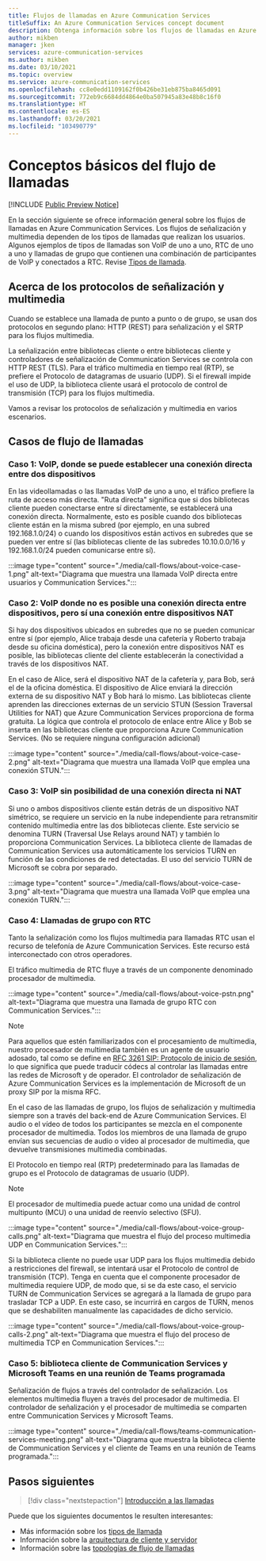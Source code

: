 ```yaml
---
title: Flujos de llamadas en Azure Communication Services
titleSuffix: An Azure Communication Services concept document
description: Obtenga información sobre los flujos de llamadas en Azure Communication Services.
author: mikben
manager: jken
services: azure-communication-services
ms.author: mikben
ms.date: 03/10/2021
ms.topic: overview
ms.service: azure-communication-services
ms.openlocfilehash: cc8e0edd1109162f0b426be31eb875ba8465d091
ms.sourcegitcommit: 772eb9c6684dd4864e0ba507945a83e48b8c16f0
ms.translationtype: HT
ms.contentlocale: es-ES
ms.lasthandoff: 03/20/2021
ms.locfileid: "103490779"
---
```

# <a name="call-flow-basics"></a>Conceptos básicos del flujo de llamadas

[!INCLUDE [Public Preview Notice](../includes/public-preview-include.md)]

En la sección siguiente se ofrece información general sobre los flujos de llamadas en Azure Communication Services. Los flujos de señalización y multimedia dependen de los tipos de llamadas que realizan los usuarios. Algunos ejemplos de tipos de llamadas son VoIP de uno a uno, RTC de uno a uno y llamadas de grupo que contienen una combinación de participantes de VoIP y conectados a RTC. Revise [Tipos de llamada](./voice-video-calling/about-call-types.md).

## <a name="about-signaling-and-media-protocols"></a>Acerca de los protocolos de señalización y multimedia

Cuando se establece una llamada de punto a punto o de grupo, se usan dos protocolos en segundo plano: HTTP (REST) para señalización y el SRTP para los flujos multimedia.

La señalización entre bibliotecas cliente o entre bibliotecas cliente y controladores de señalización de Communication Services se controla con HTTP REST (TLS). Para el tráfico multimedia en tiempo real (RTP), se prefiere el Protocolo de datagramas de usuario (UDP). Si el firewall impide el uso de UDP, la biblioteca cliente usará el protocolo de control de transmisión (TCP) para los flujos multimedia.

Vamos a revisar los protocolos de señalización y multimedia en varios escenarios.

## <a name="call-flow-cases"></a>Casos de flujo de llamadas

### <a name="case-1-voip-where-a-direct-connection-between-two-devices-is-possible"></a>Caso 1: VoIP, donde se puede establecer una conexión directa entre dos dispositivos

En las videollamadas o las llamadas VoIP de uno a uno, el tráfico prefiere la ruta de acceso más directa. "Ruta directa" significa que si dos bibliotecas cliente pueden conectarse entre sí directamente, se establecerá una conexión directa. Normalmente, esto es posible cuando dos bibliotecas cliente están en la misma subred (por ejemplo, en una subred 192.168.1.0/24) o cuando los dispositivos están activos en subredes que se pueden ver entre sí (las bibliotecas cliente de las subredes 10.10.0.0/16 y 192.168.1.0/24 pueden comunicarse entre sí).

:::image type="content" source="./media/call-flows/about-voice-case-1.png" alt-text="Diagrama que muestra una llamada VoIP directa entre usuarios y Communication Services.":::

### <a name="case-2-voip-where-a-direct-connection-between-devices-is-not-possible-but-where-connection-between-nat-devices-is-possible"></a>Caso 2: VoIP donde no es posible una conexión directa entre dispositivos, pero sí una conexión entre dispositivos NAT

Si hay dos dispositivos ubicados en subredes que no se pueden comunicar entre sí (por ejemplo, Alice trabaja desde una cafetería y Roberto trabaja desde su oficina doméstica), pero la conexión entre dispositivos NAT es posible, las bibliotecas cliente del cliente establecerán la conectividad a través de los dispositivos NAT.

En el caso de Alice, será el dispositivo NAT de la cafetería y, para Bob, será el de la oficina doméstica. El dispositivo de Alice enviará la dirección externa de su dispositivo NAT y Bob hará lo mismo. Las bibliotecas cliente aprenden las direcciones externas de un servicio STUN (Session Traversal Utilities for NAT) que Azure Communication Services proporciona de forma gratuita. La lógica que controla el protocolo de enlace entre Alice y Bob se inserta en las bibliotecas cliente que proporciona Azure Communication Services. (No se requiere ninguna configuración adicional)

:::image type="content" source="./media/call-flows/about-voice-case-2.png" alt-text="Diagrama que muestra una llamada VoIP que emplea una conexión STUN.":::

### <a name="case-3-voip-where-neither-a-direct-nor-nat-connection-is-possible"></a>Caso 3: VoIP sin posibilidad de una conexión directa ni NAT

Si uno o ambos dispositivos cliente están detrás de un dispositivo NAT simétrico, se requiere un servicio en la nube independiente para retransmitir contenido multimedia entre las dos bibliotecas cliente. Este servicio se denomina TURN (Traversal Use Relays around NAT) y también lo proporciona Communication Services. La biblioteca cliente de llamadas de Communication Services usa automáticamente los servicios TURN en función de las condiciones de red detectadas. El uso del servicio TURN de Microsoft se cobra por separado.

:::image type="content" source="./media/call-flows/about-voice-case-3.png" alt-text="Diagrama que muestra una llamada VoIP que emplea una conexión TURN.":::

### <a name="case-4-group-calls-with-pstn"></a>Caso 4: Llamadas de grupo con RTC

Tanto la señalización como los flujos multimedia para llamadas RTC usan el recurso de telefonía de Azure Communication Services. Este recurso está interconectado con otros operadores.

El tráfico multimedia de RTC fluye a través de un componente denominado procesador de multimedia.

:::image type="content" source="./media/call-flows/about-voice-pstn.png" alt-text="Diagrama que muestra una llamada de grupo RTC con Communication Services.":::

> [!NOTE]
> Para aquellos que estén familiarizados con el procesamiento de multimedia, nuestro procesador de multimedia también es un agente de usuario adosado, tal como se define en [RFC 3261 SIP: Protocolo de inicio de sesión](https://tools.ietf.org/html/rfc3261), lo que significa que puede traducir códecs al controlar las llamadas entre las redes de Microsoft y de operador. El controlador de señalización de Azure Communication Services es la implementación de Microsoft de un proxy SIP por la misma RFC.

En el caso de las llamadas de grupo, los flujos de señalización y multimedia siempre son a través del back-end de Azure Communication Services. El audio o el vídeo de todos los participantes se mezcla en el componente procesador de multimedia. Todos los miembros de una llamada de grupo envían sus secuencias de audio o vídeo al procesador de multimedia, que devuelve transmisiones multimedia combinadas.

El Protocolo en tiempo real (RTP) predeterminado para las llamadas de grupo es el Protocolo de datagramas de usuario (UDP).

> [!NOTE]
> El procesador de multimedia puede actuar como una unidad de control multipunto (MCU) o una unidad de reenvío selectivo (SFU).

:::image type="content" source="./media/call-flows/about-voice-group-calls.png" alt-text="Diagrama que muestra el flujo del proceso multimedia UDP en Communication Services.":::

Si la biblioteca cliente no puede usar UDP para los flujos multimedia debido a restricciones del firewall, se intentará usar el Protocolo de control de transmisión (TCP). Tenga en cuenta que el componente procesador de multimedia requiere UDP, de modo que, si se da este caso, el servicio TURN de Communication Services se agregará a la llamada de grupo para trasladar TCP a UDP. En este caso, se incurrirá en cargos de TURN, menos que se deshabiliten manualmente las capacidades de dicho servicio.

:::image type="content" source="./media/call-flows/about-voice-group-calls-2.png" alt-text="Diagrama que muestra el flujo del proceso de multimedia TCP en Communication Services.":::

### <a name="case-5-communication-services-client-library-and-microsoft-teams-in-a-scheduled-teams-meeting"></a>Caso 5: biblioteca cliente de Communication Services y Microsoft Teams en una reunión de Teams programada

Señalización de flujos a través del controlador de señalización. Los elementos multimedia fluyen a través del procesador de multimedia. El controlador de señalización y el procesador de multimedia se comparten entre Communication Services y Microsoft Teams.

:::image type="content" source="./media/call-flows/teams-communication-services-meeting.png" alt-text="Diagrama que muestra la biblioteca cliente de Communication Services y el cliente de Teams en una reunión de Teams programada.":::



## <a name="next-steps"></a>Pasos siguientes

> [!div class="nextstepaction"]
> [Introducción a las llamadas](../quickstarts/voice-video-calling/getting-started-with-calling.md)

Puede que los siguientes documentos le resulten interesantes:

- Más información sobre los [tipos de llamada](../concepts/voice-video-calling/about-call-types.md)
- Información sobre la [arquitectura de cliente y servidor](./client-and-server-architecture.md)
- Información sobre las [topologías de flujo de llamadas](./detailed-call-flows.md)
